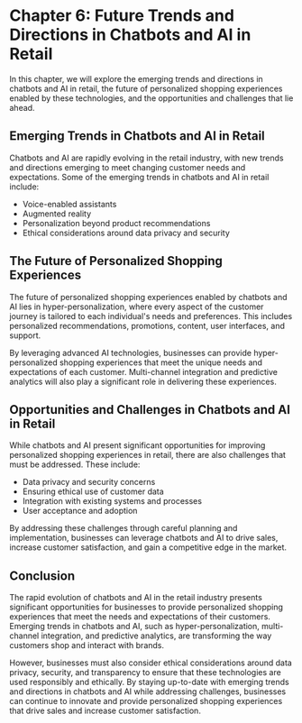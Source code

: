 Chapter 6: Future Trends and Directions in Chatbots and AI in Retail
====================================================================

In this chapter, we will explore the emerging trends and directions in chatbots and AI in retail, the future of personalized shopping experiences enabled by these technologies, and the opportunities and challenges that lie ahead.

Emerging Trends in Chatbots and AI in Retail
--------------------------------------------

Chatbots and AI are rapidly evolving in the retail industry, with new trends and directions emerging to meet changing customer needs and expectations. Some of the emerging trends in chatbots and AI in retail include:

* Voice-enabled assistants
* Augmented reality
* Personalization beyond product recommendations
* Ethical considerations around data privacy and security

The Future of Personalized Shopping Experiences
-----------------------------------------------

The future of personalized shopping experiences enabled by chatbots and AI lies in hyper-personalization, where every aspect of the customer journey is tailored to each individual's needs and preferences. This includes personalized recommendations, promotions, content, user interfaces, and support.

By leveraging advanced AI technologies, businesses can provide hyper-personalized shopping experiences that meet the unique needs and expectations of each customer. Multi-channel integration and predictive analytics will also play a significant role in delivering these experiences.

Opportunities and Challenges in Chatbots and AI in Retail
---------------------------------------------------------

While chatbots and AI present significant opportunities for improving personalized shopping experiences in retail, there are also challenges that must be addressed. These include:

* Data privacy and security concerns
* Ensuring ethical use of customer data
* Integration with existing systems and processes
* User acceptance and adoption

By addressing these challenges through careful planning and implementation, businesses can leverage chatbots and AI to drive sales, increase customer satisfaction, and gain a competitive edge in the market.

Conclusion
----------

The rapid evolution of chatbots and AI in the retail industry presents significant opportunities for businesses to provide personalized shopping experiences that meet the needs and expectations of their customers. Emerging trends in chatbots and AI, such as hyper-personalization, multi-channel integration, and predictive analytics, are transforming the way customers shop and interact with brands.

However, businesses must also consider ethical considerations around data privacy, security, and transparency to ensure that these technologies are used responsibly and ethically. By staying up-to-date with emerging trends and directions in chatbots and AI while addressing challenges, businesses can continue to innovate and provide personalized shopping experiences that drive sales and increase customer satisfaction.

